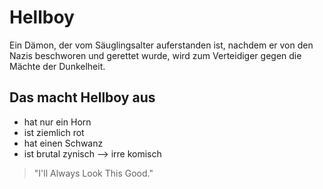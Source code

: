 # Hellboy

Ein Dämon, der vom Säuglingsalter auferstanden ist, nachdem er von den Nazis beschworen und gerettet wurde, wird zum Verteidiger gegen die Mächte der Dunkelheit.

## Das macht Hellboy aus

* hat nur ein Horn
* ist ziemlich rot
* hat einen Schwanz
* ist brutal zynisch --> irre komisch

> "I'll Always Look This Good."

